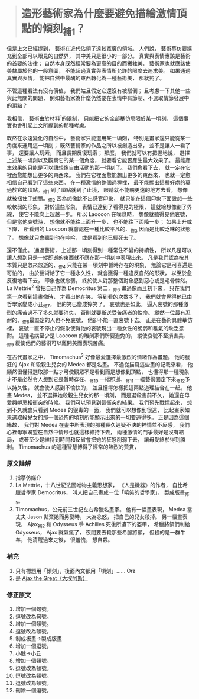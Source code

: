 > # 造形藝術家為什麼要避免描繪激情頂點的傾刻<sub>補1</sub>？

但是上文已經提到，
藝術在近代佔領了遠較寬廣的領域。
人們說，
藝術摹仿要擴充到全部可以眼見的自然界，
其中美只是很小的一部分。
真實與表情應該是藝術的首要的法律；
自然本身既然經常要為更高的目的而犧牲美，
藝術家也就應該使美隸屬於他的一般意圖，
不能超過真實與表情所允許的限度去追求美。
如果通過真實與表情，
能把自然中最醜的東西轉化為一種藝術美，
那就夠了。

不管這種看法有沒有價值，
我們姑且假定它還沒有被駁倒；
且考慮一下其他一些與此無關的問題，
例如藝術家為什麼仍然要在表情中有節制、不選取情節發展中的頂點？

我相信，
藝術由於材料<sup>1</sup>的限制，
只能把它的全部摹仿局限於某一頃刻，
這個事實也會引起上文所提到的那種考慮。

既然在永遠變化的自然中，
藝術家只能選用某一頃刻，
特別是畫家還只能從某一角度來運用這一頃刻；
既然藝術家的作品之所以被創造出來，
並不是讓人一看了事，
還要讓人玩索，
而且長期反復玩索；
那麼，
我們就可以有把握地說，
選擇上述某一頃刻以及觀察它的某一個角度，
就要看它能否產生最大效果了。
最能產生效果的只能是可以讓想像自由活動的那一頃刻了。
我們愈看下去，
就一定在它裡面愈能想出更多的東西來。
我們在它裡面愈能想出更多的東西來，
也就一定愈相信自己看到了這些東西。
在一種激情的整個過程裡，
最不能顯出這種好處的莫過於它的頂點。<sub>修1</sub>
到了頂點就到了止境，
眼睛就不能朝更遠的地方去看，
想像就被捆住了翅膀。<sub>修2</sub>
因為想像跳不出感官印象，
就只能在這個印象下面設想一些較軟弱的形象，
對於這些形象，
表情已達到了看得見的極限，
這就給想像劃了界線，
使它不能向上超越一步。
所以 Laocoon 在嘆息時，
想像就聽得見他哀號，
但是當他哀號時，
想像就不能往上面升一步，
也不能往下面降一步；
如果上升或下降，
所看到的 Laocoon 就會處在一種比較平凡的、<sub>修3</sub>
因而是比較乏味的狀態了。
想像就只會聽到他在呻吟，
或是看到他已經死去了。

還不僅此。
通過藝術，
上述那一頃刻得到一種常住不變的持續性，
所以凡是可以讓人想到只是一縱即逝的東西就不應在那一頃刻中表現出來。
凡是我們認為按其本質只是忽來忽逝的、<sub>修4</sub>
只能在某一頃刻中暫時存在的現象，
無論它是可喜還是可怕的，
由於藝術給了它一種永久性，
就會獲得一種違反自然的形狀，
以至於愈反復地看下去，
印象也就愈弱，
終於使人對那整個對象感到惡心或是毛骨悚然。
La Mettrie<sup>2</sup> 曾把自己作為 Democritus 第二，<sub>修6</sub>
畫過像而且刻下來，
只在我們第一次看到這畫像時，
才看出他在笑。
等到看的次數多了，
我們就會覺得他已由哲學家變成小丑<sub>修7</sub>，
他的笑已變成獰笑了。
哀號也是如此。
逼人哀號的那種激烈的痛苦過不了多久就要消失，
否則就要斷送受苦痛者的性命。
縱然一位最有忍耐的、<sub>修8</sub>最堅定的人也不免哀號，
他卻不能一直哀號下去。
正是在藝術具體摹仿裡，
哀號一直不停止的假象使得他的哀號現出一種女性的脆弱和稚氣的缺乏忍耐。
這種毛病至少是 Laocoon 的雕刻家們所要避免的，
縱使哀號不至損害美、<sub>修9</sub>
縱使他們的藝術可以離開美而表現苦痛。

在古代畫家之中，
Timomachus<sup>3</sup> 好像最愛選擇最激烈的情緒作為畫題。
他的發狂的 Ajax 和殺親生兒女的 Medea 都是名畫。
不過從描寫這些畫的記載來看，
他顯然很懂得選取那一點才可使觀眾不是看到而是想像到頂點，
也懂得那一種現象才不是必然令人想到它是暫時存在、<sub>修10</sub>
一縱即逝、<sub>修11</sub>
一經藝術固定下來<sub>修12</sub>予以持久性，
就會使人感到不愉快的，
並且懂得怎樣把這兩點道理結合在一起。
他畫 Medea，
並不選擇她殺親生兒女的那一頃刻，
而是選殺害前不久，
她還在母愛與妒忌相衝突的時候。
我們可以預見到這衝突的結果。
我們預先戰慄起來，
想到不久就會只看到 Medea 的狠毒的一面，
我們就可以想像到很遠，
比起畫家如果選取殺兒女的那一個恐怖的頃刻所能顯示出來的一切要遠得多。
正是因為這個緣故，
我們對 Medea 在畫中所表現的那種長久遲疑不決的神情並不反感，
我們心裡毋寧盼望在自然中情形也就這樣維持下去，
兩種激情的鬥爭最好是沒有結局，
或著至少是維持到時間和反省會把她的狂怒削弱下去，
讓母愛終於得到勝利。
Timomachus 的這種智慧博得了經常的熱烈的贊賞，


### 原文註解 ###

1. 指摹仿媒介
2. La Mettrie，十八世紀法國唯物主義思想家，
	《人是機器》的作者，
	自比希臘哲學家 Democritus，
	叫人把自己畫成一位「嘻笑的哲學家」，
	製成版畫<sub>修5</sub>。
3. Timomachus，公元前三世紀左右希臘名畫家。
	他有一幅畫表現，
	Medea 當丈夫 Jason 拋棄她而另娶時，
	大為忿怒，
	把自己的兒女殺掉。
	另一幅畫表現，
	Ajax<sub>補2</sub> 和 Odysseus 爭 Achilles 死後所遺下的盔甲，
	希臘將領們判給 Odysseus，
	Ajax 就氣瘋了，
	夜間要去殺那些希臘將領，
	但殺的是一群牛羊，
	他清醒過來之後，
	很羞愧，
	想自殺。


### 補充 ###

1. 只有標題用「傾刻」，後面內文都用「頃刻」...... Orz
2. 是 [Ajax the Great（大埃阿斯）](https://zh.wikipedia.org/wiki/%E5%A4%A7%E5%9F%83%E9%98%BF%E6%96%AF)


### 修正原文 ###

1. 增加一個句號。
2. 逗號改為句號。
3. 增加一個頓號。
4. 逗號改為頓號。
5. 制成板畫→製成版畫
6. 增加一個逗號。
7. 小醜→小丑
8. 增加一個頓號。
9. 逗號改為頓號。
10. 逗號改為頓號。
11. 逗號改為頓號。
12. 刪除一個逗號。
